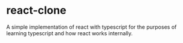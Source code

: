 # react-clone

A simple implementation of react with typescript for the purposes of learning typescript and how react works internally.